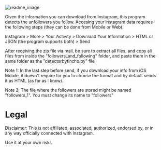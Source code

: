 ![readme_image](https://user-images.githubusercontent.com/64234011/229381318-f205c248-bfcc-4fbd-80d1-6b9ca6fcf7db.png)

Given the information you can download from Instagram, this program detects the unfollowers you follow.
Accesing your instagram data requires the following steps (they can be done from Mobile or Web):

Instagram > More > Your Activity > Download Your Information > HTML or JSON (the program supports both) > Send

After receiving the zip file via mail, be sure to extract all files, and copy all files from inside the "followers_and_following" folder, and paste them in the same folder as the "detectorbytincho.py" file

Note 1: In the last step before send, if you download your info from iOS Mobile, it doesn't require for you to choose the format and by default sends it as HTML (as far as I know).

Note 2: The file where the followers are stored might be named "followers_1". You must change its name to "followers"

# Legal
Disclaimer: This is not affiliated, associated, authorized, endorsed by, or in any way officially connected with Instagram.

Use it at your own risk!.
